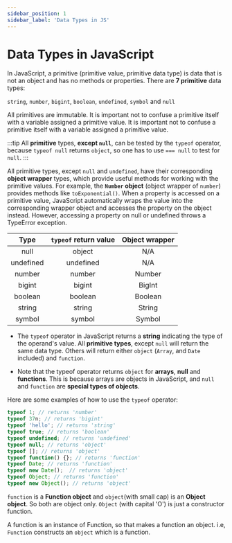 ```yaml
---
sidebar_position: 1
sidebar_label: 'Data Types in JS'
---
```


# Data Types in JavaScript

In JavaScript, a primitive (primitive value, primitive data type) is data that is not an object and has no methods or properties. There are **7 primitive** data types:

`string`, `number`, `bigint`, `boolean`, `undefined`, `symbol` and `null`

All primitives are immutable. It is important not to confuse a primitive itself with a variable assigned a primitive value. It is important not to confuse a primitive itself with a variable assigned a primitive value.

:::tip
All **primitive** types, **except `null`**, can be tested by the `typeof` operator, because `typeof null` returns `object`, so one has to use `=== null` to test for `null`.
:::

All primitive types, except `null` and `undefined`, have their corresponding **object wrapper** types, which provide useful methods for working with the primitive values. For example, the **`Number` object** (object wrapper of `number`) provides methods like `toExponential()`. When a property is accessed on a primitive value, JavaScript automatically wraps the value into the corresponding wrapper object and accesses the property on the object instead.  However, accessing a property on null or undefined throws a TypeError exception. 

| **Type**  | **`typeof` return value** | **Object wrapper** |
|:---------:|:-------------------------:|:------------------:|
| null      | object                    | N/A                |
| undefined | undefined                 | N/A                |
| number    | number                    | Number             |
| bigint    | bigint                    | BigInt             |
| boolean   | boolean                   | Boolean            |
| string    | string                    | String             |
| symbol    | symbol                    | Symbol             |

* The `typeof` operator in JavaScript returns a **string** indicating the type of the operand's value. All **primitive types**, except `null` will return the same data type. Others will return either `object` (`Array`, and `Date` included) and `function`.

* Note that the typeof operator returns `object` for **arrays**, **null** and **functions**. This is because arrays are objects in JavaScript, and `null` and `function` are **special types of objects**.

Here are some examples of how to use the `typeof` operator:

```js
typeof 1; // returns 'number'
typeof 37n; // returns 'bigint'
typeof 'hello'; // returns 'string'
typeof true; // returns 'boolean'
typeof undefined; // returns 'undefined'
typeof null; // returns 'object'
typeof []; // returns 'object'
typeof function() {}; // returns 'function'
typeof Date; // returns 'function'
typeof new Date();  // returns 'object'
typeof Object; // returns 'function'
typeof new Object(); // returns 'object'
```

`function` is a **Function object** and `object`(with small cap) is an **Object object**. So both are object only. `Object` (with capital 'O') is just a constructor function.

A function is an instance of Function, so that makes a function an object. i.e, `Function` constructs an `object` which is a function.